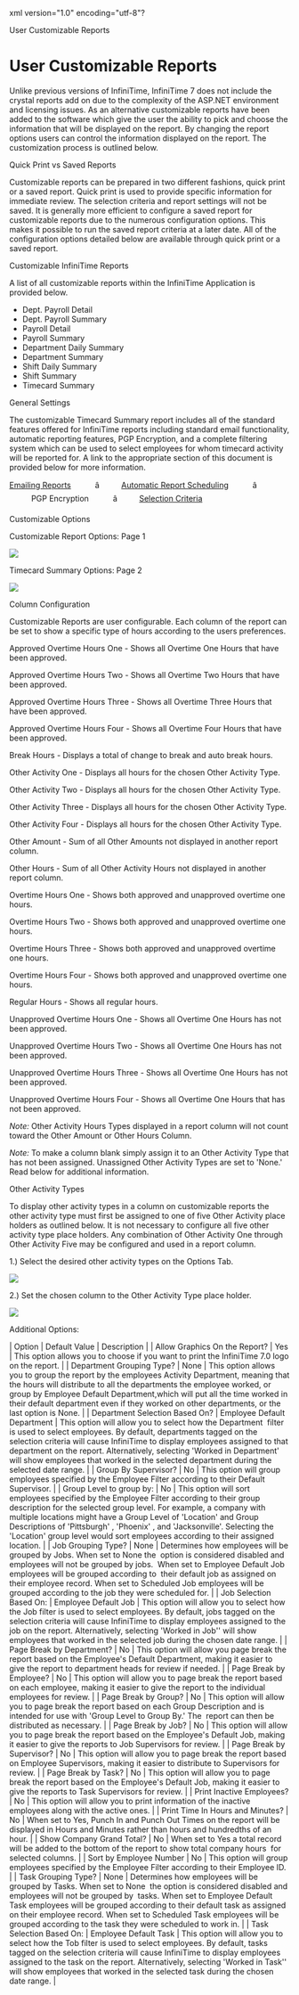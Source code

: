 xml version="1.0" encoding="utf-8"?





User Customizable Reports




# User Customizable Reports

Unlike previous versions of InfiniTime, InfiniTime 7 does not include the crystal reports add on due to the complexity of the ASP.NET environment and licensing issues. As an alternative customizable reports have been added to the software which give the user the ability to pick and choose the information that will be displayed on the report. By changing the report options users can control the information displayed on the report. The customization process is outlined below.

Quick Print vs Saved Reports

Customizable reports can be prepared in two different fashions, quick print or a saved report. Quick print is used to provide specific information for immediate review. The selection criteria and report settings will not be saved. It is generally more efficient to configure a saved report for customizable reports due to the numerous configuration options. This makes it possible to run the saved report criteria at a later date. All of the configuration options detailed below are available through quick print or a saved report.

Customizable InfiniTime Reports

A list of all customizable reports within the InfiniTime Application is provided below.

* Dept. Payroll Detail
* Dept. Payroll Summary
* Payroll Detail
* Payroll Summary
* Department Daily Summary
* Department Summary
* Shift Daily Summary
* Shift Summary
* Timecard Summary

General Settings

The customizable Timecard Summary report includes all of the standard features offered for InfiniTime reports including standard email functionality, automatic reporting features, PGP Encryption, and a complete filtering system which can be used to select employees for whom timecard activity will be reported for. A link to the appropriate section of this document is provided below for more information.

[Emailing Reports](Email.md)           â          [Automatic Report Scheduling](Auto_Report_Schedule.md)           â           PGP Encryption           â          [Selection Criteria](Selection_Criteria.md)

Customizable Options

Customizable Report Options: Page 1

![](/img/image-404.png)

Timecard Summary Options: Page 2

![](/img/image-404.png)

Column Configuration

Customizable Reports are user configurable. Each column of the report can be set to show a specific type of hours according to the users preferences.

Approved Overtime Hours One - Shows all Overtime One Hours that have been approved.

Approved Overtime Hours Two - Shows all Overtime Two Hours that have been approved.

Approved Overtime Hours Three - Shows all Overtime Three Hours that have been approved.

Approved Overtime Hours Four - Shows all Overtime Four Hours that have been approved.

Break Hours - Displays a total of change to break and auto break hours.

Other Activity One - Displays all hours for the chosen Other Activity Type.

Other Activity Two - Displays all hours for the chosen Other Activity Type.

Other Activity Three - Displays all hours for the chosen Other Activity Type.

Other Activity Four - Displays all hours for the chosen Other Activity Type.

Other Amount - Sum of all Other Amounts not displayed in another report column.

Other Hours - Sum of all Other Activity Hours not displayed in another report column.

Overtime Hours One - Shows both approved and unapproved overtime one hours.

Overtime Hours Two - Shows both approved and unapproved overtime one hours.

Overtime Hours Three - Shows both approved and unapproved overtime one hours.

Overtime Hours Four - Shows both approved and unapproved overtime one hours.

Regular Hours - Shows all regular hours.

Unapproved Overtime Hours One - Shows all Overtime One Hours has not been approved.

Unapproved Overtime Hours Two - Shows all Overtime One Hours has not been approved.

Unapproved Overtime Hours Three - Shows all Overtime One Hours has not been approved.

Unapproved Overtime Hours Four - Shows all Overtime One Hours that has not been approved.

*Note:* Other Activity Hours Types displayed in a report column will not count toward the Other Amount or Other Hours Column.

*Note:* To make a column blank simply assign it to an Other Activity Type that has not been assigned. Unassigned Other Activity Types are set to 'None.' Read below for additional information.

Other Activity Types

To display other activity types in a column on customizable reports the other activity type must first be assigned to one of five Other Activity place holders as outlined below. It is not necessary to configure all five other activity type place holders. Any combination of Other Activity One through Other Activity Five may be configured and used in a report column.

1.) Select the desired other activity types on the Options Tab.

![](/img/image-404.png)

2.) Set the chosen column to the Other Activity Type place holder.

![](/img/image-404.png)

Additional Options:

| Option | Default Value | Description |
| Allow Graphics On the Report? | Yes | This option allows you to choose if you want to print the InfiniTime 7.0 logo on the report. |
| Department Grouping Type? | None | This option allows you to group the report by the employees Activity Department, meaning that the hours will distribute to all the departments the employee worked, or group by Employee Default Department,which will put all the time worked in their default department even if they worked on other departments, or the last option is None. |
| Department Selection Based On? | Employee Default Department | This option will allow you to select how the Department  filter is used to select employees. By default, departments tagged on the selection criteria will cause InfiniTime to display employees assigned to that department on the report. Alternatively, selecting 'Worked in Department' will show employees that worked in the selected department during the selected date range. |
| Group By Supervisor? | No | This option will group employees specified by the Employee Filter according to their Default Supervisor. |
| Group Level to group by: | No | This option will sort employees specified by the Employee Filter according to their group description for the selected group level. For example, a company with multiple locations might have a Group Level of 'Location' and Group Descriptions of 'Pittsburgh' , 'Phoenix' , and 'Jacksonville'. Selecting the 'Location' group level would sort employees according to their assigned location. |
| Job Grouping Type? | None | Determines how employees will be grouped by Jobs. When set to None the   option is considered disabled and employees will not be grouped by jobs.   When set to Employee Default Job employees will be grouped according to   their default job as assigned on their employee record. When set to Scheduled Job employees will be grouped according to the job they were scheduled for. |
| Job Selection Based On: | Employee Default Job | This option will allow you to select how the Job filter is used to select employees. By default, jobs tagged on the selection criteria will cause InfiniTime to display employees assigned to the job on the report. Alternatively, selecting 'Worked in Job'' will show employees that worked in the selected job during the chosen date range. |
| Page Break by Department? | No | This option will allow you page break the report based on the Employee's Default Department, making it easier to give the report to department heads for review if needed. |
| Page Break by Employee? | No | This option will allow you to page break the report based on each employee, making it easier to give the report to the individual employees for review. |
| Page Break by Group? | No | This option will allow you to page break the report based on each Group Description and is intended for use with 'Group Level to Group By.' The  report can then be distributed as necessary. |
| Page Break by Job? | No | This option will allow you to page break the report based on the Employee's Default Job, making it easier to give the reports to Job Supervisors for review. |
| Page Break by Supervisor? | No | This option will allow you to page break the report based on Employee Supervisors, making it easier to distribute to Supervisors for review. |
| Page Break by Task? | No | This option will allow you to page break the report based on the Employee's Default Job, making it easier to give the reports to Task Supervisors for review. |
| Print Inactive Employees? | No | This option will allow you to print information of the inactive employees along with the active ones. |
| Print Time In Hours and Minutes? | No | When set to Yes, Punch In and Punch Out Times on the report will be displayed in Hours and Minutes rather than hours and hundredths of an hour. |
| Show Company Grand Total? | No | When set to Yes a total record will be added to the bottom of the report to show total company hours  for selected columns. |
| Sort by Employee Number | No | This option will group employees specified by the Employee Filter according to their Employee ID. |
| Task Grouping Type? | None | Determines how employees will be grouped by Tasks. When set to None   the option is considered disabled and employees will not be grouped by   tasks. When set to Employee Default Task employees will be grouped according to their default task as assigned on their employee record. When set to Scheduled Task employees will be grouped according to the task they were scheduled to work in. |
| Task Selection Based On: | Employee Default Task | This option will allow you to select how the Tob filter is used to select employees. By default, tasks tagged on the selection criteria will cause InfiniTime to display employees assigned to the task on the report. Alternatively, selecting 'Worked in Task'' will show employees that worked in the selected task during the chosen date range. |